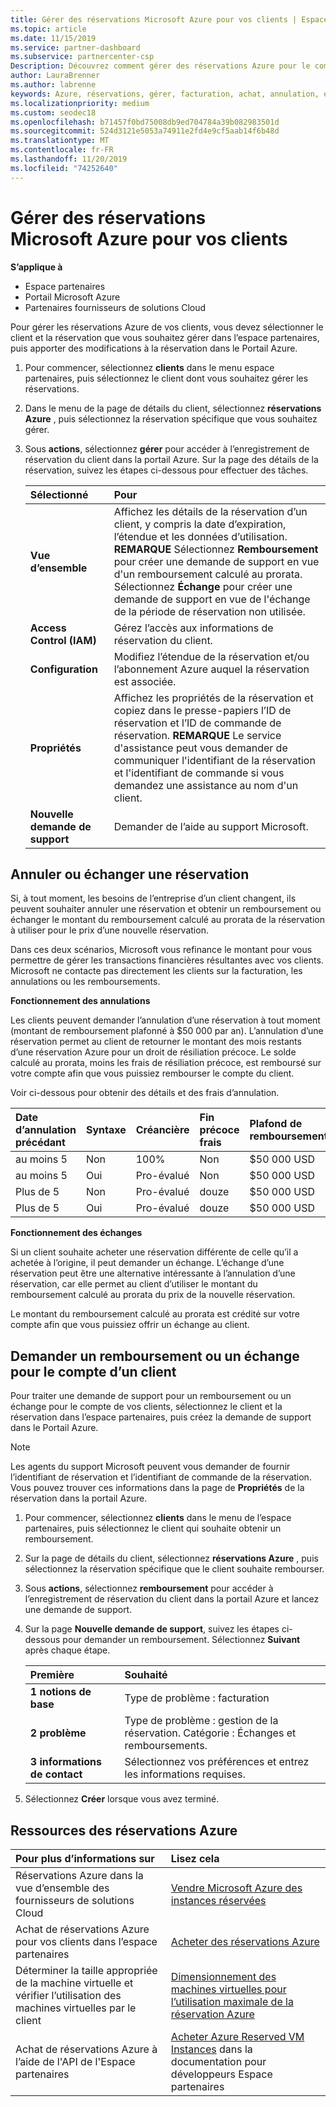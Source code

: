 ```yaml
---
title: Gérer des réservations Microsoft Azure pour vos clients | Espace partenaires
ms.topic: article
ms.date: 11/15/2019
ms.service: partner-dashboard
ms.subservice: partnercenter-csp
Description: Découvrez comment gérer des réservations Azure pour le compte d’un client, notamment comment annuler une réservation, échanger une réservation ou demander un remboursement.
author: LauraBrenner
ms.author: labrenne
keywords: Azure, réservations, gérer, facturation, achat, annulation, échange, frais de résiliation précoce
ms.localizationpriority: medium
ms.custom: seodec18
ms.openlocfilehash: b71457f0bd75008db9ed704784a39b082983501d
ms.sourcegitcommit: 524d3121e5053a74911e2fd4e9cf5aab14f6b48d
ms.translationtype: MT
ms.contentlocale: fr-FR
ms.lasthandoff: 11/20/2019
ms.locfileid: "74252640"
---
```

# <a name="manage-microsoft-azure-reservations-on-behalf-of-your-customers"></a>Gérer des réservations Microsoft Azure pour vos clients       

**S’applique à**

-  Espace partenaires
-  Portail Microsoft Azure 
-  Partenaires fournisseurs de solutions Cloud

Pour gérer les réservations Azure de vos clients, vous devez sélectionner le client et la réservation que vous souhaitez gérer dans l’espace partenaires, puis apporter des modifications à la réservation dans le Portail Azure. 

1. Pour commencer, sélectionnez **clients** dans le menu espace partenaires, puis sélectionnez le client dont vous souhaitez gérer les réservations. 

2. Dans le menu de la page de détails du client, sélectionnez **réservations Azure** , puis sélectionnez la réservation spécifique que vous souhaitez gérer.  

3. Sous **actions**, sélectionnez **gérer** pour accéder à l’enregistrement de réservation du client dans la portail Azure. Sur la page des détails de la réservation, suivez les étapes ci-dessous pour effectuer des tâches.  

    | **Sélectionné**   | **Pour**    |
    |:-----------------------------|:-----------------|
    | **Vue d’ensemble**   | Affichez les détails de la réservation d’un client, y compris la date d’expiration, l’étendue et les données d’utilisation. **REMARQUE** Sélectionnez **Remboursement** pour créer une demande de support en vue d'un remboursement calculé au prorata. Sélectionnez **Échange** pour créer une demande de support en vue de l'échange de la période de réservation non utilisée.  
    | **Access Control (IAM)**   | Gérez l’accès aux informations de réservation du client.|
    | **Configuration**   | Modifiez l’étendue de la réservation et/ou l’abonnement Azure auquel la réservation est associée.    |
    | **Propriétés**   | Affichez les propriétés de la réservation et copiez dans le presse-papiers l’ID de réservation et l’ID de commande de réservation. **REMARQUE** Le service d'assistance peut vous demander de communiquer l'identifiant de la réservation et l'identifiant de commande si vous demandez une assistance au nom d'un client.    |
    | **Nouvelle demande de support**    | Demander de l’aide au support Microsoft.   |
 
## <a name="cancel-or-exchange-a-reservation"></a>Annuler ou échanger une réservation 

Si, à tout moment, les besoins de l’entreprise d’un client changent, ils peuvent souhaiter annuler une réservation et obtenir un remboursement ou échanger le montant du remboursement calculé au prorata de la réservation à utiliser pour le prix d’une nouvelle réservation.

Dans ces deux scénarios, Microsoft vous refinance le montant pour vous permettre de gérer les transactions financières résultantes avec vos clients. Microsoft ne contacte pas directement les clients sur la facturation, les annulations ou les remboursements.   
 

**Fonctionnement des annulations**

Les clients peuvent demander l’annulation d’une réservation à tout moment (montant de remboursement plafonné à $50 000 par an). L’annulation d’une réservation permet au client de retourner le montant des mois restants d’une réservation Azure pour un droit de résiliation précoce. Le solde calculé au prorata, moins les frais de résiliation précoce, est remboursé sur votre compte afin que vous puissiez rembourser le compte du client. 

Voir ci-dessous pour obtenir des détails et des frais d’annulation.


|**Date d’annulation**<br> précédant   |**Syntaxe**    |**Créancière**  |**Fin précoce**<br> frais    |**Plafond de remboursement** | 
|:----------------------------------|:------------|:-----------|:--------------------------------|:--------------|
|au moins 5                         | Non          | 100%       | Non                              | $50 000 USD   |
|au moins 5                         | Oui         | Pro-évalué  | Non                              | $50 000 USD   |
|Plus de 5                        | Non          | Pro-évalué  | douze                             | $50 000 USD   |
|Plus de 5                        | Oui         | Pro-évalué  | douze                             | $50 000 USD   |


**Fonctionnement des échanges** 

Si un client souhaite acheter une réservation différente de celle qu’il a achetée à l’origine, il peut demander un échange. L’échange d’une réservation peut être une alternative intéressante à l’annulation d’une réservation, car elle permet au client d’utiliser le montant du remboursement calculé au prorata du prix de la nouvelle réservation. 

Le montant du remboursement calculé au prorata est crédité sur votre compte afin que vous puissiez offrir un échange au client.


## <a name="request-a-refund-or-exchange-on-behalf-of-a-customer"></a>Demander un remboursement ou un échange pour le compte d’un client 

Pour traiter une demande de support pour un remboursement ou un échange pour le compte de vos clients, sélectionnez le client et la réservation dans l’espace partenaires, puis créez la demande de support dans le Portail Azure. 

>[!NOTE]
>Les agents du support Microsoft peuvent vous demander de fournir l’identifiant de réservation et l’identifiant de commande de la réservation. Vous pouvez trouver ces informations dans la page de **Propriétés** de la réservation dans la portail Azure. 

1. Pour commencer, sélectionnez **clients** dans le menu de l’espace partenaires, puis sélectionnez le client qui souhaite obtenir un remboursement. 

2. Sur la page de détails du client, sélectionnez **réservations Azure** , puis sélectionnez la réservation spécifique que le client souhaite rembourser.  

3. Sous **actions**, sélectionnez **remboursement** pour accéder à l’enregistrement de réservation du client dans la portail Azure et lancez une demande de support.  

4. Sur la page **Nouvelle demande de support**, suivez les étapes ci-dessous pour demander un remboursement. Sélectionnez **Suivant** après chaque étape. 

    |**Première**                    |**Souhaité**    |
    |:---------------------------|:-----------------|
    |**1 notions de base**                |Type de problème : facturation  |
    |**2 problème**               |Type de problème : gestion de la réservation. Catégorie : Échanges et remboursements. |
    |**3 informations de contact**   |Sélectionnez vos préférences et entrez les informations requises. 

5.  Sélectionnez **Créer** lorsque vous avez terminé.

## <a name="azure-reservations-resources"></a>Ressources des réservations Azure
|**Pour plus d’informations sur**   |**Lisez cela**    |
|:-----------------------------|:-----------------|
|Réservations Azure dans la vue d’ensemble des fournisseurs de solutions Cloud  | [Vendre Microsoft Azure des instances réservées](azure-reservations.md) |
|Achat de réservations Azure pour vos clients dans l’espace partenaires   |[Acheter des réservations Azure](azure-reservations-buying.md) |
|Déterminer la taille appropriée de la machine virtuelle et vérifier l’utilisation des machines virtuelles par le client   |[Dimensionnement des machines virtuelles pour l’utilisation maximale de la réservation Azure](azure-usage.md)   |
|Achat de réservations Azure à l’aide de l'API de l'Espace partenaires | [Acheter Azure Reserved VM Instances](https://docs.microsoft.com/partner-center/develop/purchase-azure-reservations) dans la documentation pour développeurs Espace partenaires

